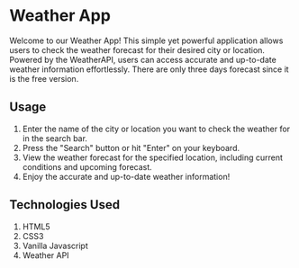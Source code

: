# Weather App

Welcome to our Weather App! This simple yet powerful application allows users to check the weather forecast for their desired city or location. Powered by the WeatherAPI, users can access accurate and up-to-date weather information effortlessly. There are only three days forecast since it is the free version.

## Usage

1. Enter the name of the city or location you want to check the weather for in the search bar.
2. Press the "Search" button or hit "Enter" on your keyboard.
3. View the weather forecast for the specified location, including current conditions and upcoming forecast.
4. Enjoy the accurate and up-to-date weather information!

## Technologies Used

1. HTML5
2. CSS3
3. Vanilla Javascript
4. Weather API